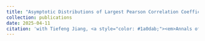 ```yaml
---
title: "Asymptotic Distributions of Largest Pearson Correlation Coefficients Under Dependent Structures"
collection: publications
date: 2025-04-11
citation: 'with Tiefeng Jiang, <a style="color: #1a0dab;"><em>Annals of Applied Probability </em>, accepted with minor revision, 2025</a>.'
---
```

